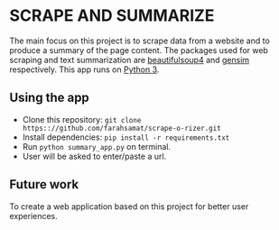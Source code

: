 # SCRAPE AND SUMMARIZE
The main focus on this project is to scrape data from a website and to produce a summary of the page content. The packages used for web scraping and text summarization are [beautifulsoup4](https://pypi.org/project/beautifulsoup4/) and [gensim](https://pypi.org/project/gensim/) respectively. This app runs on [Python 3](https://www.python.org/downloads/).

## Using the app
* Clone this repository: `git clone https:://github.com/farahsamat/scrape-o-rizer.git`
* Install dependencies: `pip install -r requirements.txt`
* Run `python summary_app.py` on terminal.
* User will be asked to enter/paste a url. 

## Future work
To create a web application based on this project for better user experiences.
